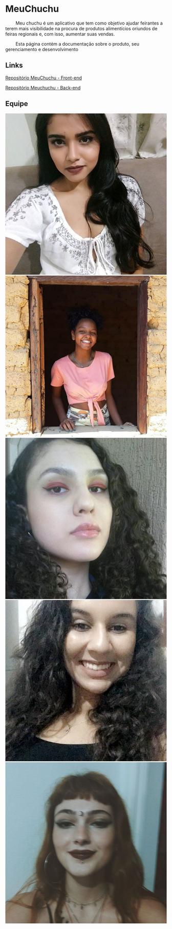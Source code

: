 # MeuChuchu
<p aling= "justify"> &emsp;&emsp; 
Meu chuchu é um aplicativo que tem como objetivo ajudar feirantes a terem mais visibilidade na procura de produtos alimentícios oriundos de feiras regionais e, com isso, aumentar suas vendas. </p>
<p aling= "justify"> &emsp;&emsp; 
Esta página contém a documentação sobre o produto, seu gerenciamento e desenvolvimento</p>

## Links
[Repositório MeuChuchu - Front-end](https://github.com/lorranyoliveira/MeuChuchu)

[Repositório Meuchuchu - Back-end](https://github.com/saracampss/MeuChuchu-Backend)

## Equipe
 
![Daniela Soares](https://raw.githubusercontent.com/lorranyoliveira/MeuChuchu.github.io/gh-pages/docs/images/eu.jpg)
![Giovana Dionisio](https://raw.githubusercontent.com/lorranyoliveira/MeuChuchu.github.io/gh-pages/docs/images/giovana.jpeg)
![Hérya](https://raw.githubusercontent.com/lorranyoliveira/MeuChuchu.github.io/gh-pages/docs/images/herya.jpeg)
![Lorrany Oliveira](https://raw.githubusercontent.com/lorranyoliveira/MeuChuchu.github.io/gh-pages/docs/images/lorrany.jpeg)
![Sara Campos](https://raw.githubusercontent.com/lorranyoliveira/MeuChuchu.github.io/gh-pages/docs/images/sara.jpeg)